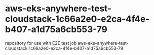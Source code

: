# aws-eks-anywhere-test-cloudstack-1c66a2e0-e2ca-4f4e-b407-a1d75a6cb553-79
repository for use with E2E test job aws-eks-anywhere-test-cloudstack:1c66a2e0-e2ca-4f4e-b407-a1d75a6cb553-79
